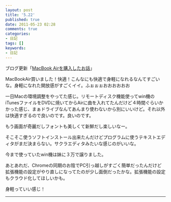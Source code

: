 ```yaml
---
layout: post
title: '5.22'
published: true
date: 2011-05-23 02:28
comments: true
categories:
- 日記
tags: []
keywords:
- 日記
---
```

ブログ更新「[MacBook Airを購入したお話](http://d.hatena.ne.jp/soramugi/20110522/1306071126 "MacBook Airを購入したお話")」

MacBookAir買いました！快適！こんなにも快適で身軽になれるなんてすごいな。身軽になれた開放感がすごくイイ。ふぉぉぉおおおおおお

一日Macの環境調整をやってた感じ。リモートディスク機能使ってwin機のiTunesファイルをDVDに焼いてからAirに曲を入れてたんだけど４時間ぐらいかかった感じ、まぁドライブなんてあんまり使わないから別にいいけど。それ以外は快適すぎるので良いのです。良いのです。

もう画面が奇麗だしフォントも美しくて新鮮だし楽しいなー。

そこそこ使うソフトインストール出来たんだけどプログラムに使うテキストエディタがまだ決まらない。サクラエディタみたいな感じのがいいな。

今まで使っていたwin機は妹に３万で譲りました。

あとあれだ、Chromeの同期のお陰でPC引っ越しがすごく簡単だったんだけど拡張機能の設定がやり直しになってたのが少し面倒だったかな。拡張機能の設定もクラウド化してほしいかも。

身軽っていい感じ！

---

